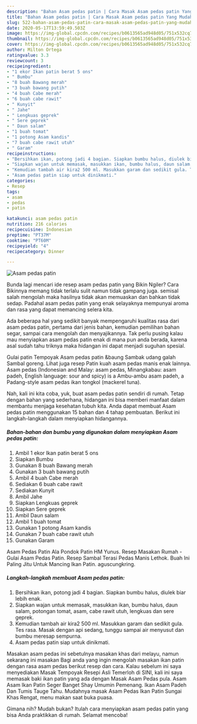 ```yaml
---
description: "Bahan Asam pedas patin | Cara Masak Asam pedas patin Yang Mudah Dan Praktis"
title: "Bahan Asam pedas patin | Cara Masak Asam pedas patin Yang Mudah Dan Praktis"
slug: 522-bahan-asam-pedas-patin-cara-masak-asam-pedas-patin-yang-mudah-dan-praktis
date: 2020-05-17T13:59:49.503Z
image: https://img-global.cpcdn.com/recipes/b0613565ad948d05/751x532cq70/asam-pedas-patin-foto-resep-utama.jpg
thumbnail: https://img-global.cpcdn.com/recipes/b0613565ad948d05/751x532cq70/asam-pedas-patin-foto-resep-utama.jpg
cover: https://img-global.cpcdn.com/recipes/b0613565ad948d05/751x532cq70/asam-pedas-patin-foto-resep-utama.jpg
author: Milton Ortega
ratingvalue: 3.3
reviewcount: 3
recipeingredient:
- "1 ekor Ikan patin berat 5 ons"
- " Bumbu"
- "8 buah Bawang merah"
- "3 buah bawang putih"
- "4 buah Cabe merah"
- "6 buah cabe rawit"
- " Kunyit"
- " Jahe"
- " Lengkuas geprek"
- " Sere geprek"
- " Daun salam"
- "1 buah tomat"
- "1 potong Asam kandis"
- "7 buah cabe rawit utuh"
- " Garam"
recipeinstructions:
- "Bersihkan ikan, potong jadi 4 bagian. Siapkan bumbu halus, diulek biar lebih enak."
- "Siapkan wajan untuk memasak, masukkan ikan, bumbu halus, daun salam, potongan tomat, asam, cabe rawit utuh, lengkuas dan sere geprek."
- "Kemudian tambah air kira2 500 ml. Masukkan garam dan sedikit gula. Tes rasa. Masak dengan api sedang, tunggu sampai air menyusut dan bumbu meresap sempurna."
- "Asam pedas patin siap untuk dinikmati."
categories:
- Resep
tags:
- asam
- pedas
- patin

katakunci: asam pedas patin 
nutrition: 216 calories
recipecuisine: Indonesian
preptime: "PT37M"
cooktime: "PT60M"
recipeyield: "4"
recipecategory: Dinner

---
```



![Asam pedas patin](https://img-global.cpcdn.com/recipes/b0613565ad948d05/751x532cq70/asam-pedas-patin-foto-resep-utama.jpg)

Bunda lagi mencari ide resep asam pedas patin yang Bikin Ngiler? Cara Bikinnya memang tidak terlalu sulit namun tidak gampang juga. semisal salah mengolah maka hasilnya tidak akan memuaskan dan bahkan tidak sedap. Padahal asam pedas patin yang enak selayaknya mempunyai aroma dan rasa yang dapat memancing selera kita.

Ada beberapa hal yang sedikit banyak mempengaruhi kualitas rasa dari asam pedas patin, pertama dari jenis bahan, kemudian pemilihan bahan segar, sampai cara mengolah dan menyajikannya. Tak perlu pusing kalau mau menyiapkan asam pedas patin enak di mana pun anda berada, karena asal sudah tahu triknya maka hidangan ini dapat menjadi suguhan spesial.

Gulai patin Tempoyak Asam pedas patin &amp;baung Sambak udang galah Sambal goreng. Lihat juga resep Patin kuah asam pedas manis enak lainnya. Asam pedas (Indonesian and Malay: asam pedas, Minangkabau: asam padeh, English language: sour and spicy) is a Ambu-ambu asam padeh, a Padang-style asam pedas ikan tongkol (mackerel tuna).


Nah, kali ini kita coba, yuk, buat asam pedas patin sendiri di rumah. Tetap dengan bahan yang sederhana, hidangan ini bisa memberi manfaat dalam membantu menjaga kesehatan tubuh kita. Anda dapat membuat Asam pedas patin menggunakan 15 bahan dan 4 tahap pembuatan. Berikut ini langkah-langkah dalam menyiapkan hidangannya.

<!--inarticleads1-->

##### Bahan-bahan dan bumbu yang digunakan dalam menyiapkan Asam pedas patin:

1. Ambil 1 ekor Ikan patin berat 5 ons
1. Siapkan  Bumbu
1. Gunakan 8 buah Bawang merah
1. Gunakan 3 buah bawang putih
1. Ambil 4 buah Cabe merah
1. Sediakan 6 buah cabe rawit
1. Sediakan  Kunyit
1. Ambil  Jahe
1. Siapkan  Lengkuas geprek
1. Siapkan  Sere geprek
1. Ambil  Daun salam
1. Ambil 1 buah tomat
1. Gunakan 1 potong Asam kandis
1. Gunakan 7 buah cabe rawit utuh
1. Gunakan  Garam


Asam Pedas Patin Ala Pondok Patin HM Yunus. Resep Masakan Rumah - Gulai Asam Pedas Patin. Resep Sambal Terasi Pedas Manis Lethok. Buah Ini Paling Jitu Untuk Mancing Ikan Patin. aguscungkring. 

<!--inarticleads2-->

##### Langkah-langkah membuat Asam pedas patin:

1. Bersihkan ikan, potong jadi 4 bagian. Siapkan bumbu halus, diulek biar lebih enak.
1. Siapkan wajan untuk memasak, masukkan ikan, bumbu halus, daun salam, potongan tomat, asam, cabe rawit utuh, lengkuas dan sere geprek.
1. Kemudian tambah air kira2 500 ml. Masukkan garam dan sedikit gula. Tes rasa. Masak dengan api sedang, tunggu sampai air menyusut dan bumbu meresap sempurna.
1. Asam pedas patin siap untuk dinikmati.


Masakan asam pedas ini sebetulnya masakan khas dari melayu, namun sekarang ini masakan Bagi anda yang ingin mengolah masakan ikan patin dengan rasa asam pedas berikut resep dan cara. Kalau sebelum ini saya menyediakan Masak Tempoyak Resepi Asli Temerloh di SINI, kali ini saya memasak baki ikan patin yang ada dengan Masak Asam Pedas pula. Asam Asam Ikan Patin Seger Banget Shay Umumin Pemenang. Ikan Asam Padeh Dan Tumis Tauge Tahu. Mudahnya masak Asam Pedas Ikan Patin Sungai Khas Rengat, menu makan saat buka puasa. 

Gimana nih? Mudah bukan? Itulah cara menyiapkan asam pedas patin yang bisa Anda praktikkan di rumah. Selamat mencoba!
